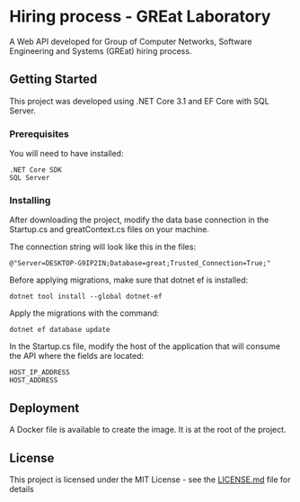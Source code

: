 # Hiring process - GREat Laboratory

A Web API developed for Group of Computer Networks, Software Engineering and Systems (GREat) hiring process.

## Getting Started

This project was developed using .NET Core 3.1 and EF Core with SQL Server.

### Prerequisites

You will need to have installed:

```
.NET Core SDK
SQL Server
```

### Installing

After downloading the project, modify the data base connection in the Startup.cs and greatContext.cs files on your machine.

The connection string will look like this in the files:

```
@"Server=DESKTOP-G9IP2IN;Database=great;Trusted_Connection=True;"
```

Before applying migrations, make sure that dotnet ef is installed:

```
dotnet tool install --global dotnet-ef
```

Apply the migrations with the command:

```
dotnet ef database update
```

In the Startup.cs file, modify the host of the application that will consume the API where the fields are located:

```
HOST_IP_ADDRESS
HOST_ADDRESS
```

## Deployment

A Docker file is available to create the image. It is at the root of the project.

## License

This project is licensed under the MIT License - see the [LICENSE.md](LICENSE.md) file for details